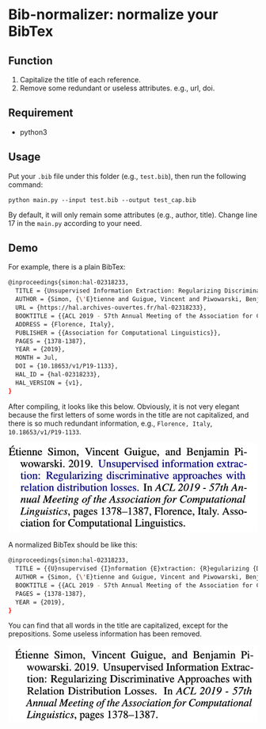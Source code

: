 # Bib-normalizer: normalize your BibTex

## Function 

1.  Capitalize the title of each reference.
2.  Remove some redundant or useless attributes. e.g., url, doi.

## Requirement

- python3
## Usage

Put your `.bib` file under this folder (e.g., `test.bib`), then run the following command: 

```shell
python main.py --input test.bib --output test_cap.bib
```

By default, it will only remain some attributes (e.g., author, title). Change line 17 in the `main.py` according to your need.
## Demo

For example, there is a plain BibTex:

```bash
@inproceedings{simon:hal-02318233,
  TITLE = {Unsupervised Information Extraction: Regularizing Discriminative Approaches with Relation Distribution Losses},
  AUTHOR = {Simon, {\'E}tienne and Guigue, Vincent and Piwowarski, Benjamin},
  URL = {https://hal.archives-ouvertes.fr/hal-02318233},
  BOOKTITLE = {{ACL 2019 - 57th Annual Meeting of the Association for Computational Linguistics}},
  ADDRESS = {Florence, Italy},
  PUBLISHER = {{Association for Computational Linguistics}},
  PAGES = {1378-1387},
  YEAR = {2019},
  MONTH = Jul,
  DOI = {10.18653/v1/P19-1133},
  HAL_ID = {hal-02318233},
  HAL_VERSION = {v1},
}
```

After compiling, it looks like this below. Obviously, it is not very elegant because the first letters of some words in the title are not capitalized, and there is so much redundant information, e.g., `Florence, Italy`, `10.18653/v1/P19-1133`.

![avatar](./figures/neg.png)

A normalized BibTex should be like this:

```bash
@inproceedings{simon:hal-02318233,
  TITLE = {{U}nsupervised {I}nformation {E}xtraction: {R}egularizing {D}iscriminative {A}pproaches with {R}elation {D}istribution {L}osses},
  AUTHOR = {Simon, {\'E}tienne and Guigue, Vincent and Piwowarski, Benjamin},
  BOOKTITLE = {{ACL 2019 - 57th Annual Meeting of the Association for Computational Linguistics}},
  PAGES = {1378-1387},
  YEAR = {2019},
}
```

You can find that all words in the title are capitalized, except for the prepositions. Some useless information has been removed. 

![avatar](./figures/pos.png)